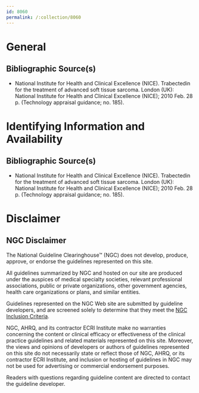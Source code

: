 ```yaml
---
id: 8060
permalink: /:collection/8060
---
```


# General

## Bibliographic Source(s)

- National Institute for Health and Clinical Excellence (NICE). Trabectedin for the treatment of advanced soft tissue sarcoma. London (UK): National Institute for Health and Clinical Excellence (NICE); 2010 Feb. 28 p. (Technology appraisal guidance; no. 185).

# Identifying Information and Availability

## Bibliographic Source(s)

- National Institute for Health and Clinical Excellence (NICE). Trabectedin for the treatment of advanced soft tissue sarcoma. London (UK): National Institute for Health and Clinical Excellence (NICE); 2010 Feb. 28 p. (Technology appraisal guidance; no. 185).

# Disclaimer

## NGC Disclaimer

The National Guideline Clearinghouse™ (NGC) does not develop, produce, approve, or endorse the guidelines represented on this site.

All guidelines summarized by NGC and hosted on our site are produced under the auspices of medical specialty societies, relevant professional associations, public or private organizations, other government agencies, health care organizations or plans, and similar entities.

Guidelines represented on the NGC Web site are submitted by guideline developers, and are screened solely to determine that they meet the [NGC Inclusion Criteria](/help-and-about/summaries/inclusion-criteria).

NGC, AHRQ, and its contractor ECRI Institute make no warranties concerning the content or clinical efficacy or effectiveness of the clinical practice guidelines and related materials represented on this site. Moreover, the views and opinions of developers or authors of guidelines represented on this site do not necessarily state or reflect those of NGC, AHRQ, or its contractor ECRI Institute, and inclusion or hosting of guidelines in NGC may not be used for advertising or commercial endorsement purposes.

Readers with questions regarding guideline content are directed to contact the guideline developer.

